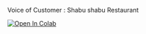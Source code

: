 Voice of Customer : Shabu shabu Restaurant

[![Open In Colab](https://colab.research.google.com/assets/colab-badge.svg)](https://colab.research.google.com/github/Ph-Analytic/BADS7105_CRM_ANALYTICS_AND_INTELLIGENCE/blob/main/Voice_Customer1.ipynb)

